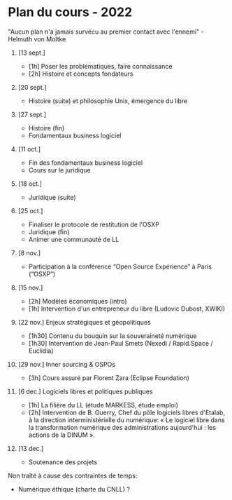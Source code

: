 Plan du cours - 2022
====================

"Aucun plan n'a jamais survécu au premier contact avec l'ennemi" - Helmuth von Moltke

1. [13 sept.]
    - [1h] Poser les problématiques, faire connaissance
    - [2h] Histoire et concepts fondateurs

2. [20 sept.]
    - Histoire (suite) et philosophie Unix, émergence du libre

3. [27 sept.]
    - Histoire (fin)
    - Fondamentaux business logiciel

4. [11 oct.]
    - Fin des fondamentaux business logiciel
    - Cours sur le juridique

5. [18 oct.]
    - Juridique (suite)

6. [25 oct.]
    - Finaliser le protocole de restitution de l'OSXP
    - Juridique (fin)
    - Animer une communauté de LL

7. [8 nov.]
    - Participation à la conférence “Open Source Expérience” à Paris (“OSXP”)

8. [15 nov.]
    - [2h] Modèles économiques (intro)
    - [1h] Intervention d'un entrepreneur du libre (Ludovic Dubost, XWIKI)

9. [22 nov.] Enjeux stratégiques et géopolitiques
    - [1h30] Contenu du bouquin sur la souveraineté numérique
    - [1h30] Intervention de Jean-Paul Smets (Nexedi / Rapid.Space / Euclidia)

10. [29 nov.] Inner sourcing & OSPOs
    - [3h] Cours assuré par Florent Zara (Eclipse Foundation)

11. [6 dec.] Logiciels libres et politiques publiques
    - [1h] La filière du LL (étude MARKESS, étude emploi)
    - [2h] Intervention de B. Guerry, Chef du pôle logiciels libres d'Etalab, à la direction interministérielle du numérique: « Le logiciel libre dans la transformation numérique des administrations aujourd'hui : les actions de la DINUM ».

12. [13 dec.]
    - Soutenance des projets

Non traîté à cause des contraintes de temps:

- Numérique éthique (charte du CNLL) ?
